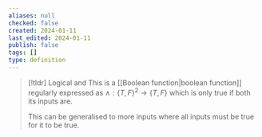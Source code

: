 ```yaml
---
aliases: null
checked: false
created: 2024-01-11
last_edited: 2024-01-11
publish: false
tags: []
type: definition
---
```

>[!tldr] Logical and
>This is a [[Boolean function|boolean function]] regularly expressed as $\land: \{T, F\}^2 \rightarrow \{T, F\}$ which is only true if both its inputs are. 
>
>This can be generalised to more inputs where all inputs must be true for it to be true.

